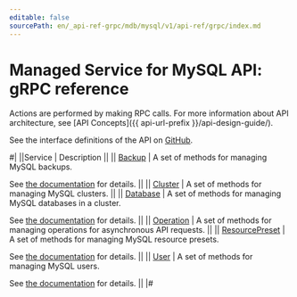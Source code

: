 ```yaml
---
editable: false
sourcePath: en/_api-ref-grpc/mdb/mysql/v1/api-ref/grpc/index.md
---
```


# Managed Service for MySQL API: gRPC reference

Actions are performed by making RPC calls. For more information about API architecture, see [API Concepts]({{ api-url-prefix }}/api-design-guide/).

See the interface definitions of the API on [GitHub](https://github.com/yandex-cloud/cloudapi).

#|
||Service | Description ||
|| [Backup](Backup/index.md) | A set of methods for managing MySQL backups.

See [the documentation](/docs/managed-mysql/operations/cluster-backups) for details. ||
|| [Cluster](Cluster/index.md) | A set of methods for managing MySQL clusters. ||
|| [Database](Database/index.md) | A set of methods for managing MySQL databases in a cluster.

See [the documentation](/docs/managed-mysql/operations/databases) for details. ||
|| [Operation](Operation/index.md) | A set of methods for managing operations for asynchronous API requests. ||
|| [ResourcePreset](ResourcePreset/index.md) | A set of methods for managing MySQL resource presets.

See [the documentation](/docs/managed-mysql/concepts/instance-types) for details. ||
|| [User](User/index.md) | A set of methods for managing MySQL users.

See [the documentation](/docs/managed-mysql/operations/cluster-users) for details. ||
|#